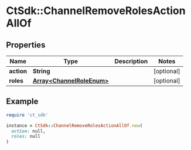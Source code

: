 # CtSdk::ChannelRemoveRolesActionAllOf

## Properties

| Name | Type | Description | Notes |
| ---- | ---- | ----------- | ----- |
| **action** | **String** |  | [optional] |
| **roles** | [**Array&lt;ChannelRoleEnum&gt;**](ChannelRoleEnum.md) |  | [optional] |

## Example

```ruby
require 'ct_sdk'

instance = CtSdk::ChannelRemoveRolesActionAllOf.new(
  action: null,
  roles: null
)
```

